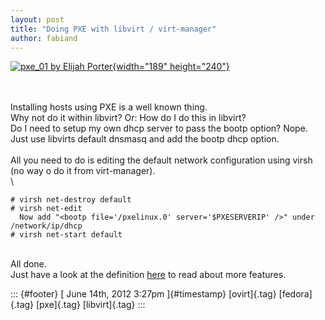```yaml
---
layout: post
title: "Doing PXE with libvirt / virt-manager"
author: fabiand
---
```




[![pxe\_01 by Elijah
Porter](http://farm6.staticflickr.com/5203/5308482163_bd02197ee6_m.jpg){width="189"
height="240"}](http://www.flickr.com/photos/elijahporter/5308482163/ "pxe_01 by Elijah Porter von _ElijahPorter bei Flickr")

\
\
Installing hosts using PXE is a well known thing.\
Why not do it within libvirt? Or: How do I do this in libvirt?\
Do I need to setup my own dhcp server to pass the bootp option? Nope.\
Just use libvirts default dnsmasq and add the bootp dhcp option.\
\
All you need to do is editing the default network configuration using
virsh (no way o do it from virt-manager).\
\

    # virsh net-destroy default
    # virsh net-edit
      Now add "<bootp file='/pxelinux.0' server='$PXESERVERIP' />" under /network/ip/dhcp
    # virsh net-start default

\
All done.\
Just have a look at the definition
[here](http://libvirt.org/formatnetwork.html#elementsAddress) to read
about more features.

::: {#footer}
[ June 14th, 2012 3:27pm ]{#timestamp} [ovirt]{.tag} [fedora]{.tag}
[pxe]{.tag} [libvirt]{.tag}
:::
